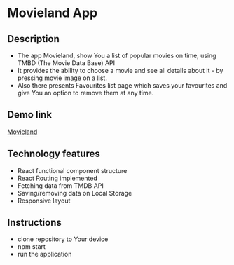 # Movieland App

## Description
- The app Movieland, show You a list of popular movies on time, using TMBD (The Movie Data Base) API
- It provides the ability to choose a movie and see all details about it - by pressing movie image on a list.
- Also there presents Favourites list page which saves your favourites and give You an option to remove them at any time.

## Demo link
[Movieland](https://imikator.github.io/movieland/)

## Technology features
- React functional component structure
- React Routing implemented
- Fetching data from TMDB API
- Saving/removing data on Local Storage
- Responsive layout

 ## Instructions
 - clone repository to Your device
 - npm start
 - run the application
